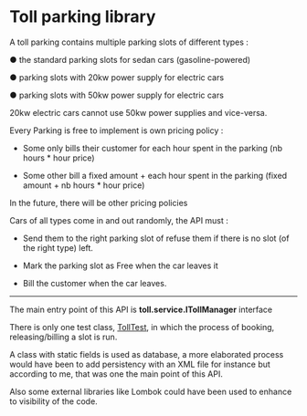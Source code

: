 # Toll parking library

A toll parking contains multiple parking slots of different types :

● the standard parking slots for sedan cars (gasoline-powered)

● parking slots with 20kw power supply for electric cars

● parking slots with 50kw power supply for electric cars

20kw electric cars cannot use 50kw power supplies and vice-versa.

Every Parking is free to implement is own pricing policy :

- Some only bills their customer for each hour spent in the parking (nb hours * hour price)

- Some other bill a fixed amount + each hour spent in the parking (fixed amount + nb hours * hour price)

In the future, there will be other pricing policies

Cars of all types come in and out randomly, the API must :

- Send them to the right parking slot of refuse them if there is no slot (of the right type) left.

- Mark the parking slot as Free when the car leaves it

- Bill the customer when the car leaves.

---------
The main entry point of this API is **toll.service.ITollManager** interface

There is only one test class, [TollTest](https://github.com/vmadjidzadeh/toll-library/blob/master/TollManager/src/test/java/toll/TollTest.java), in which the process of booking, releasing/billing a slot is run.

A class with static fields is used as database, a more elaborated process would have been to add persistency with an XML file for instance but according to me, that was one the main point of this API.

Also some external libraries like Lombok could have been used to enhance to visibility of the code.
